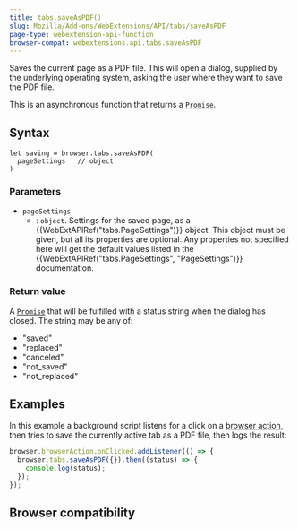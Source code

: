 ```yaml
---
title: tabs.saveAsPDF()
slug: Mozilla/Add-ons/WebExtensions/API/tabs/saveAsPDF
page-type: webextension-api-function
browser-compat: webextensions.api.tabs.saveAsPDF
---
```




Saves the current page as a PDF file. This will open a dialog, supplied by the underlying operating system, asking the user where they want to save the PDF file.

This is an asynchronous function that returns a [`Promise`](/Web/JavaScript/Reference/Global_Objects/Promise).

## Syntax

```js-nolint
let saving = browser.tabs.saveAsPDF(
  pageSettings   // object
)
```

### Parameters

- `pageSettings`
  - : `object`. Settings for the saved page, as a {{WebExtAPIRef("tabs.PageSettings")}} object. This object must be given, but all its properties are optional. Any properties not specified here will get the default values listed in the {{WebExtAPIRef("tabs.PageSettings", "PageSettings")}} documentation.

### Return value

A [`Promise`](/Web/JavaScript/Reference/Global_Objects/Promise) that will be fulfilled with a status string when the dialog has closed. The string may be any of:

- "saved"
- "replaced"
- "canceled"
- "not_saved"
- "not_replaced"

## Examples

In this example a background script listens for a click on a [browser action](/Mozilla/Add-ons/WebExtensions/user_interface/Toolbar_button), then tries to save the currently active tab as a PDF file, then logs the result:

```js
browser.browserAction.onClicked.addListener(() => {
  browser.tabs.saveAsPDF({}).then((status) => {
    console.log(status);
  });
});
```

## Browser compatibility


